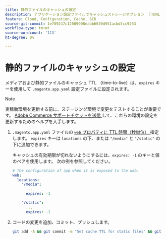 ```yaml
---
title: 静的ファイルのキャッシュの設定
description: アプリケーション設定ファイルでキャッシュストレージオプション  [!DNL Commerce]  設定する方法を説明します。
feature: Cloud, Configuration, Cache, SCD
source-git-commit: 1e789247c12009908eabb6039d951acbdfcc9263
workflow-type: tm+mt
source-wordcount: '113'
ht-degree: 0%

---
```


# 静的ファイルのキャッシュの設定

メディアおよび静的ファイルのキャッシュ TTL （time-to-live）は、`expires` キーを使用して `.magento.app.yaml` 設定ファイルに設定されます。

>[!NOTE]
>
>実稼動環境を更新する前に、ステージング環境で変更をテストすることが重要です。 [Adobe Commerce サポートチケットを送信 ](https://experienceleague.adobe.com/docs/commerce-knowledge-base/kb/help-center-guide/magento-help-center-user-guide.html#submit-ticket) して、これらの環境の設定を更新するためのヘルプを入手します。

1. `.magento.app.yaml` ファイルの [`web` プロパティに TTL 時間（秒単位） ](web-property.md) 指定します。 `expires` キーは `locations` の下、または `"/media"` と `"/static"` の下に追加できます。

   キャッシュの有効期限が切れないようにするには、`expires: -1` のキーと値のペアを使用します。 次の例を参照してください。

   ```yaml
   # The configuration of app when it is exposed to the web.
   web:
     locations:
       "/media":
         ...
         expires: -1
   
       "/static":
         ...
         expires: -1
   ```

1. コードの変更を追加、コミット、プッシュします。

   ```bash
   git add -A && git commit -m "Set cache TTL for static files" && git push origin <branch-name>
   ```
